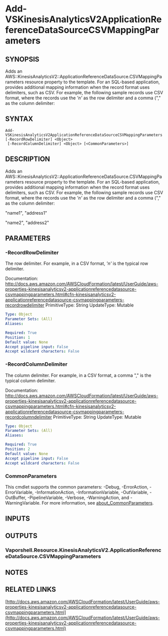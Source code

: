 # Add-VSKinesisAnalyticsV2ApplicationReferenceDataSourceCSVMappingParameters

## SYNOPSIS
Adds an AWS::KinesisAnalyticsV2::ApplicationReferenceDataSource.CSVMappingParameters resource property to the template.
For an SQL-based application, provides additional mapping information when the record format uses delimiters, such as CSV.
For example, the following sample records use CSV format, where the records use the *'n'* as the row delimiter and a comma ("," as the column delimiter:

## SYNTAX

```
Add-VSKinesisAnalyticsV2ApplicationReferenceDataSourceCSVMappingParameters [-RecordRowDelimiter] <Object>
 [-RecordColumnDelimiter] <Object> [<CommonParameters>]
```

## DESCRIPTION
Adds an AWS::KinesisAnalyticsV2::ApplicationReferenceDataSource.CSVMappingParameters resource property to the template.
For an SQL-based application, provides additional mapping information when the record format uses delimiters, such as CSV.
For example, the following sample records use CSV format, where the records use the *'n'* as the row delimiter and a comma ("," as the column delimiter:

"name1", "address1"

"name2", "address2"

## PARAMETERS

### -RecordRowDelimiter
The row delimiter.
For example, in a CSV format, *'n'* is the typical row delimiter.

Documentation: http://docs.aws.amazon.com/AWSCloudFormation/latest/UserGuide/aws-properties-kinesisanalyticsv2-applicationreferencedatasource-csvmappingparameters.html#cfn-kinesisanalyticsv2-applicationreferencedatasource-csvmappingparameters-recordrowdelimiter
PrimitiveType: String
UpdateType: Mutable

```yaml
Type: Object
Parameter Sets: (All)
Aliases:

Required: True
Position: 1
Default value: None
Accept pipeline input: False
Accept wildcard characters: False
```

### -RecordColumnDelimiter
The column delimiter.
For example, in a CSV format, a comma "," is the typical column delimiter.

Documentation: http://docs.aws.amazon.com/AWSCloudFormation/latest/UserGuide/aws-properties-kinesisanalyticsv2-applicationreferencedatasource-csvmappingparameters.html#cfn-kinesisanalyticsv2-applicationreferencedatasource-csvmappingparameters-recordcolumndelimiter
PrimitiveType: String
UpdateType: Mutable

```yaml
Type: Object
Parameter Sets: (All)
Aliases:

Required: True
Position: 2
Default value: None
Accept pipeline input: False
Accept wildcard characters: False
```

### CommonParameters
This cmdlet supports the common parameters: -Debug, -ErrorAction, -ErrorVariable, -InformationAction, -InformationVariable, -OutVariable, -OutBuffer, -PipelineVariable, -Verbose, -WarningAction, and -WarningVariable. For more information, see [about_CommonParameters](http://go.microsoft.com/fwlink/?LinkID=113216).

## INPUTS

## OUTPUTS

### Vaporshell.Resource.KinesisAnalyticsV2.ApplicationReferenceDataSource.CSVMappingParameters
## NOTES

## RELATED LINKS

[http://docs.aws.amazon.com/AWSCloudFormation/latest/UserGuide/aws-properties-kinesisanalyticsv2-applicationreferencedatasource-csvmappingparameters.html](http://docs.aws.amazon.com/AWSCloudFormation/latest/UserGuide/aws-properties-kinesisanalyticsv2-applicationreferencedatasource-csvmappingparameters.html)

